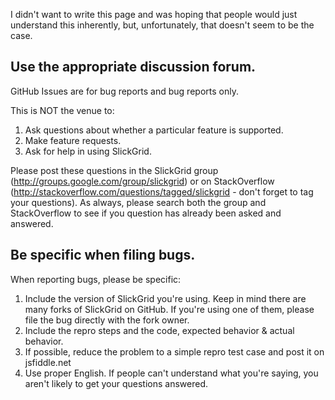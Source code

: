 I didn't want to write this page and was hoping that people would just understand this inherently, but, unfortunately, that doesn't seem to be the case.

## Use the appropriate discussion forum. 

GitHub Issues are for bug reports and bug reports only.

This is NOT the venue to:
1. Ask questions about whether a particular feature is supported.
2. Make feature requests.
3. Ask for help in using SlickGrid.

Please post these questions in the SlickGrid group (http://groups.google.com/group/slickgrid) or on StackOverflow (http://stackoverflow.com/questions/tagged/slickgrid - don't forget to tag your questions).  As always, please search both the group and StackOverflow to see if you question has already been asked and answered.


## Be specific when filing bugs.

When reporting bugs, please be specific:
1. Include the version of SlickGrid you're using.  Keep in mind there are many forks of SlickGrid on GitHub.  If you're using one of them, please file the bug directly with the fork owner.
2. Include the repro steps and the code, expected behavior & actual behavior.
3. If possible, reduce the problem to a simple repro test case and post it on jsfiddle.net
4. Use proper English.  If people can't understand what you're saying, you aren't likely to get your questions answered.



 